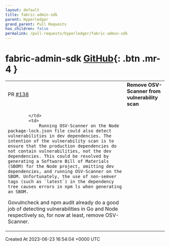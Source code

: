 ```yaml
---
layout: default
title: fabric-admin-sdk
parent: Hyperledger
grand_parent: Pull Requests
has_children: false
permalink: /pull-requests/hyperledger/fabric-admin-sdk
---
```


# fabric-admin-sdk <span class="fs-3 right-align">[GitHub](https://github.com/hyperledger/fabric-admin-sdk){: .btn .mr-4 }</span>


<div>
    <table>
        <tr>
            <td>
                PR <a href="https://github.com/hyperledger/fabric-admin-sdk/pull/138" class=".btn">#138</a>
            </td>
            <td>
                <b>
                    Remove OSV-Scanner from vulnerability scan
                </b>
            </td>
        </tr>
        <tr>
            <td>
                
            </td>
            <td>
                Running OSV-Scanner on the Node package-lock.json file could also detect vulnerabilities in dev dependencies. The intention of the vulnerability scan is to ensure that the production dependencies do not contain vulnerabilities, not the dev dependencies. This could be resolved by generating a Software Bill of Materials (SBOM) for the Node project, omitting dev dependencies, and running OSV-Scanner on the SBOM. Unfortunately, the use of non-semver tags (such as `latest`) in the dependency tree causes errors in npm ls when generating an SBOM.

Govulncheck and npm audit already do a good job of detecting vulnerabilities in Go and Node respectively so, for now at least, remove OSV-Scanner.
            </td>
        </tr>
    </table>
    <div class="right-align">
        Created At 2023-06-23 16:54:04 +0000 UTC
    </div>
</div>

